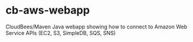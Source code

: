 cb-aws-webapp
=============

CloudBees/Maven Java webapp showing how to connect to Amazon Web Service APIs (EC2, S3, SimpleDB, SQS, SNS)